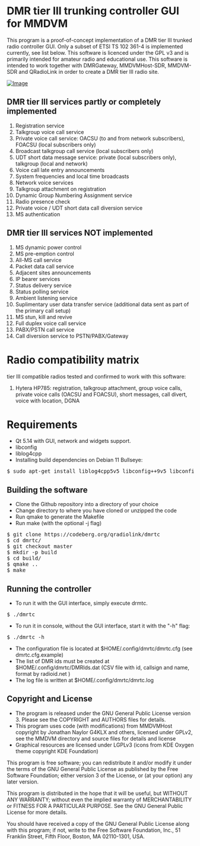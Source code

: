 
DMR tier III trunking controller GUI for MMDVM
====

This program is a proof-of-concept implementation of a DMR tier III trunked radio controller GUI. Only a subset of ETSI TS 102 361-4 is implemented currently, see list below.
This software is licenced under the GPL v3 and is primarily intended for amateur radio and educational use.
This software is intended to work together with DMRGateway, MMDVMHost-SDR, MMDVM-SDR and QRadioLink in order to create a DMR tier III radio site.


[![Image](https://qradiolink.org/images/dmrtc1.png)](https://qradiolink.org/images/dmrtc1.png?v=1)


DMR tier III services partly or completely implemented
----

1. Registration service
2. Talkgroup voice call service
3. Private voice call service: OACSU (to and from network subscribers), FOACSU (local subscribers only)
4. Broadcast talkgroup call service (local subscribers only)
5. UDT short data message service: private (local subscribers only), talkgroup (local and network)
6. Voice call late entry announcements
7. System frequencies and local time broadcasts
8. Network voice services
9. Talkgroup attachment on registration
10. Dynamic Group Numbering Assignment service
11. Radio presence check
12. Private voice / UDT short data call diversion service
13. MS authentication


DMR tier III services NOT implemented
----

1. MS dynamic power control
2. MS pre-emption control
3. All-MS call service
4. Packet data call service
5. Adjacent sites announcements
6. IP bearer services
7. Status delivery service
8. Status polling service
9. Ambient listening service
10. Suplimentary user data transfer service (additional data sent as part of the primary call setup)
11. MS stun, kill and revive
12. Full duplex voice call service
13. PABX/PSTN call service
14. Call diversion service to PSTN/PABX/Gateway


Radio compatibility matrix
====

tier III compatible radios tested and confirmed to work with this software:

1. Hytera HP785: registration, talkgroup attachment, group voice calls, private voice calls (OACSU and FOACSU), short messages, call divert, voice with location, DGNA


Requirements
====

- Qt 5.14 with GUI, network and widgets support.
- libconfig
- liblog4cpp
- Installing build dependencies on Debian 11 Bullseye: 

<pre>
$ sudo apt-get install liblog4cpp5v5 libconfig++9v5 libconfig++-dev qt5-qmake qtbase5-dev libqt5core5a libqt5gui5 libqt5network5
</pre>


Building the software
-----

- Clone the Github repository into a directory of your choice
- Change directory to where you have cloned or unzipped the code
- Run qmake to generate the Makefile
- Run make (with the optional -j flag)

<pre>
$ git clone https://codeberg.org/qradiolink/dmrtc
$ cd dmrtc/
$ git checkout master
$ mkdir -p build
$ cd build/
$ qmake ..
$ make
</pre>


Running the controller
----

- To run it with the GUI interface, simply execute drmtc.

<pre>
$ ./dmrtc
</pre>

- To run it in console, without the GUI interface, start it with the "-h" flag:

<pre>
$ ./dmrtc -h
</pre>

- The configuration file is located at $HOME/.config/dmrtc/dmrtc.cfg (see dmrtc.cfg.example)
- The list of DMR ids must be created at $HOME/.config/dmrtc/DMRIds.dat (CSV file with id, callsign and name, format by radioid.net )
- The log file is written at $HOME/.config/dmrtc/dmrtc.log 


Copyright and License
-----
- The program is released under the GNU General Public License version 3. Please see the COPYRIGHT and AUTHORS files for details.
- This program uses code (with modifications) from MMDVMHost copyright by Jonathan Naylor G4KLX and others, licensed under GPLv2, see the MMDVM directory and source files for details and license
- Graphical resources are licensed under LGPLv3 (icons from KDE Oxygen theme copyright KDE Foundation)

This program is free software; you can redistribute it and/or
modify it under the terms of the GNU General Public License as
published by the Free Software Foundation; either version 3 of the
License, or (at your option) any later version.

This program is distributed in the hope that it will be useful, but
WITHOUT ANY WARRANTY; without even the implied warranty of
MERCHANTABILITY or FITNESS FOR A PARTICULAR PURPOSE.  See the GNU
General Public License for more details.

You should have received a copy of the GNU General Public License
along with this program; if not, write to the Free Software
Foundation, Inc., 51 Franklin Street, Fifth Floor, Boston, MA  02110-1301, USA.

